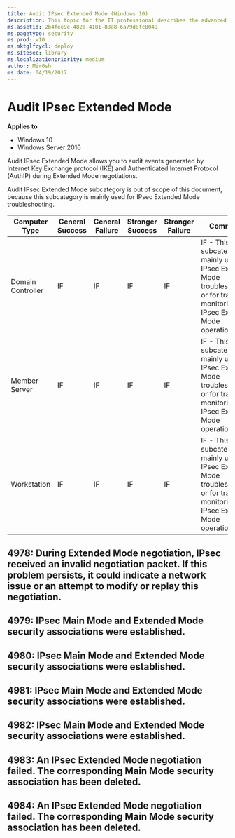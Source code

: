 ```yaml
---
title: Audit IPsec Extended Mode (Windows 10)
description: This topic for the IT professional describes the advanced security audit policy setting, Audit IPsec Extended Mode, which determines whether the operating system generates audit events for the results of the Internet Key Exchange (IKE) protocol and Authenticated Internet Protocol (AuthIP) during Extended Mode negotiations.
ms.assetid: 2b4fee9e-482a-4181-88a8-6a79d8fc8049
ms.pagetype: security
ms.prod: w10
ms.mktglfcycl: deploy
ms.sitesec: library
ms.localizationpriority: medium
author: Mir0sh
ms.date: 04/19/2017
---
```


# Audit IPsec Extended Mode

**Applies to**
-   Windows 10
-   Windows Server 2016


Audit IPsec Extended Mode allows you to audit events generated by Internet Key Exchange protocol (IKE) and Authenticated Internet Protocol (AuthIP) during Extended Mode negotiations.

Audit IPsec Extended Mode subcategory is out of scope of this document, because this subcategory is mainly used for IPsec Extended Mode troubleshooting.

| Computer Type     | General Success | General Failure | Stronger Success | Stronger Failure | Comments                                                                                                                                   |
|-------------------|-----------------|-----------------|------------------|------------------|--------------------------------------------------------------------------------------------------------------------------------------------|
| Domain Controller | IF              | IF              | IF               | IF               | IF - This subcategory is mainly used for IPsec Extended Mode troubleshooting, or for tracing or monitoring IPsec Extended Mode operations. |
| Member Server     | IF              | IF              | IF               | IF               | IF - This subcategory is mainly used for IPsec Extended Mode troubleshooting, or for tracing or monitoring IPsec Extended Mode operations. |
| Workstation       | IF              | IF              | IF               | IF               | IF - This subcategory is mainly used for IPsec Extended Mode troubleshooting, or for tracing or monitoring IPsec Extended Mode operations. |

## 4978: During Extended Mode negotiation, IPsec received an invalid negotiation packet. If this problem persists, it could indicate a network issue or an attempt to modify or replay this negotiation.

## 4979: IPsec Main Mode and Extended Mode security associations were established.

## 4980: IPsec Main Mode and Extended Mode security associations were established.

## 4981: IPsec Main Mode and Extended Mode security associations were established.

## 4982: IPsec Main Mode and Extended Mode security associations were established.

## 4983: An IPsec Extended Mode negotiation failed. The corresponding Main Mode security association has been deleted.

## 4984: An IPsec Extended Mode negotiation failed. The corresponding Main Mode security association has been deleted.

